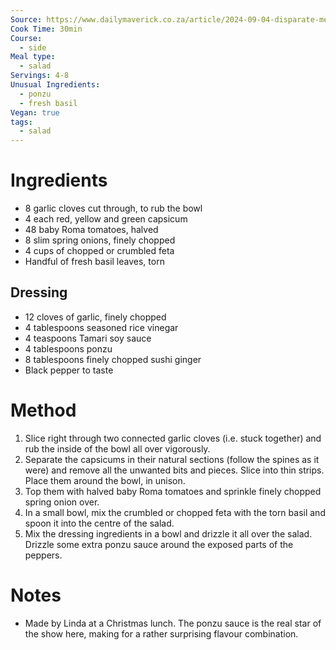 ```yaml
---
Source: https://www.dailymaverick.co.za/article/2024-09-04-disparate-measures-make-a-salad-of-unlikely-things-for-some-flavour-surprises/
Cook Time: 30min
Course:
  - side
Meal type:
  - salad
Servings: 4-8
Unusual Ingredients:
  - ponzu
  - fresh basil
Vegan: true
tags:
  - salad
---
```

# Ingredients

- 8 garlic cloves cut through, to rub the bowl
- 4 each red, yellow and green capsicum
- 48 baby Roma tomatoes, halved
- 8 slim spring onions, finely chopped
- 4 cups of chopped or crumbled feta
- Handful of fresh basil leaves, torn

## Dressing

- 12 cloves of garlic, finely chopped
- 4 tablespoons seasoned rice vinegar
- 4 teaspoons Tamari soy sauce
- 4 tablespoons ponzu
- 8 tablespoons finely chopped sushi ginger
- Black pepper to taste

# Method

1. Slice right through two connected garlic cloves (i.e. stuck together) and rub the inside of the bowl all over vigorously.
2. Separate the capsicums in their natural sections (follow the spines as it were) and remove all the unwanted bits and pieces. Slice into thin strips. Place them around the bowl, in unison.
3. Top them with halved baby Roma tomatoes and sprinkle finely chopped spring onion over.
4. In a small bowl, mix the crumbled or chopped feta with the torn basil and spoon it into the centre of the salad.
5. Mix the dressing ingredients in a bowl and drizzle it all over the salad. Drizzle some extra ponzu sauce around the exposed parts of the peppers.

# Notes

- Made by Linda at a Christmas lunch. The ponzu sauce is the real star of the show here, making for a rather surprising flavour combination.